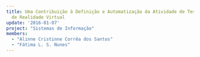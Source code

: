 ```yaml
---
title: Uma Contribuição à Definição e Automatização da Atividade de Teste para Sistemas
  de Realidade Virtual
update: '2016-01-07'
project: "Sistemas de Informação"
members:
  - "Alinne Cristinne Corrêa dos Santos"
  - "Fátima L. S. Nunes"
---
```


